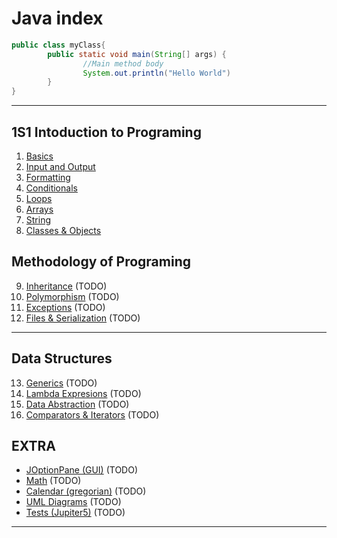 # Java index

```java
public class myClass{
		public static void main(String[] args) {
				//Main method body
				System.out.println("Hello World")
		}
}
```

---

## 1S1 **Intoduction to Programing**
1.  [Basics](IP/01_Basics.md)
2.  [Input and Output](IP/02_IO.md)
3.  [Formatting](IP/03_Formatting.md)
4.  [Conditionals](IP/04_Conditionals.md)
5.  [Loops](IP/05_Loops.md)
6.  [Arrays](IP/06_Arrays.md)
7.  [String](IP/07_String.md)
8.  [Classes & Objects](IP/08_OOP.md)


## Methodology of Programing
9.  [Inheritance]() (TODO)
10. [Polymorphism]() (TODO)
11. [Exceptions]() (TODO)
12. [Files & Serialization]() (TODO)

---

## Data Structures
13. [Generics]() (TODO)
14. [Lambda Expresions]() (TODO)
15. [Data Abstraction]() (TODO)
16. [Comparators & Iterators]() (TODO)


## EXTRA
- [JOptionPane (GUI)]() (TODO)
- [Math]() (TODO)
- [Calendar (gregorian)]() (TODO)
- [UML Diagrams]() (TODO)
- [Tests (Jupiter5)]() (TODO)

---